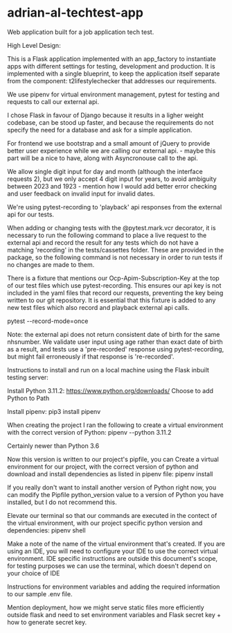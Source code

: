 # adrian-al-techtest-app
Web application built for a job application tech test.

High Level Design:

This is a Flask application implemented with an app_factory to instantiate apps with different settings for testing, development and production. It is implemented with a single blueprint, to keep the application itself separate from the component: t2lifestylechecker that addresses our requirements.

We use pipenv for virtual environment management, pytest for testing and requests to call our external api.

I chose Flask in favour of Django because it results in a ligher weight codebase, can be stood up faster, and because the requirements do not specify the need for a database and ask for a simple application.

For frontend we use bootstrap and a small amount of jQuery to provide better user experience while we are calling our external api. - maybe this part will be a nice to have, along with Asyncronouse call to the api.

We allow single digit input for day and month (although the interface requests 2), but we only accept 4 digit input for years, to avoid ambiguity between 2023 and 1923 - mention how I would add better error checking and user feedback on invalid input for invalid dates.

We're using pytest-recording to 'playback' api responses from the external api for our tests.

When adding or changing tests with the @pytest.mark.vcr decorator, it is necessary to run the following command to place a live request to the external api and record the result for any tests which do not have a matching 'recording' in the tests/cassettes folder. These are provided in the package, so the following command is not necessary in order to run tests if no changes are made to them.

There is a fixture that mentions our Ocp-Apim-Subscription-Key at the top of our test files which use pytest-recording. This ensures our api key is not included in the yaml files that record our requests, preventing the key being written to our git repository. It is essential that this fixture is added to any new test files which also record and playback external api calls.

pytest --record-mode=once

Note: the external api does not return consistent date of birth for the same nhsnumber. We validate
user input using age rather than exact date of birth as a result, and tests use a 'pre-recorded' response using pytest-recording, but might fail erroneously if that response is 're-recorded'.

Instructions to install and run on a local machine using the Flask inbuilt testing server:

Install Python 3.11.2:
https://www.python.org/downloads/
Choose to add Python to Path

Install pipenv:
pip3 install pipenv

When creating the project I ran the following to create a virtual environment with the correct version of Python:
pipenv --python 3.11.2 

Certainly newer than Python 3.6

Now this version is written to our project's pipfile, you can Create a virtual environment for our project, with the correct version of python and download and install dependencies as listed in pipenv file:
pipenv install

If you really don't want to install another version of Python right now, you can modify the Pipfile python_version value to a version of Python you have installed, but I do not recommend this.

Elevate our terminal so that our commands are executed in the contect of the virtual environment, with our project specific python version and dependencies:
pipenv shell

Make a note of the name of the virtual environment that's created. If you are using an IDE, you will need to configure your IDE to use the correct virtual environment. IDE specific instructions are outside this document's scope, for testing purposes we can use the terminal, which doesn't depend on your choice of IDE

Instructions for environment variables and adding the required information to our sample .env file.

Mention deployment, how we might serve static files more efficiently outside flask and need to set environment variables and Flask secret key + how to generate secret key.
